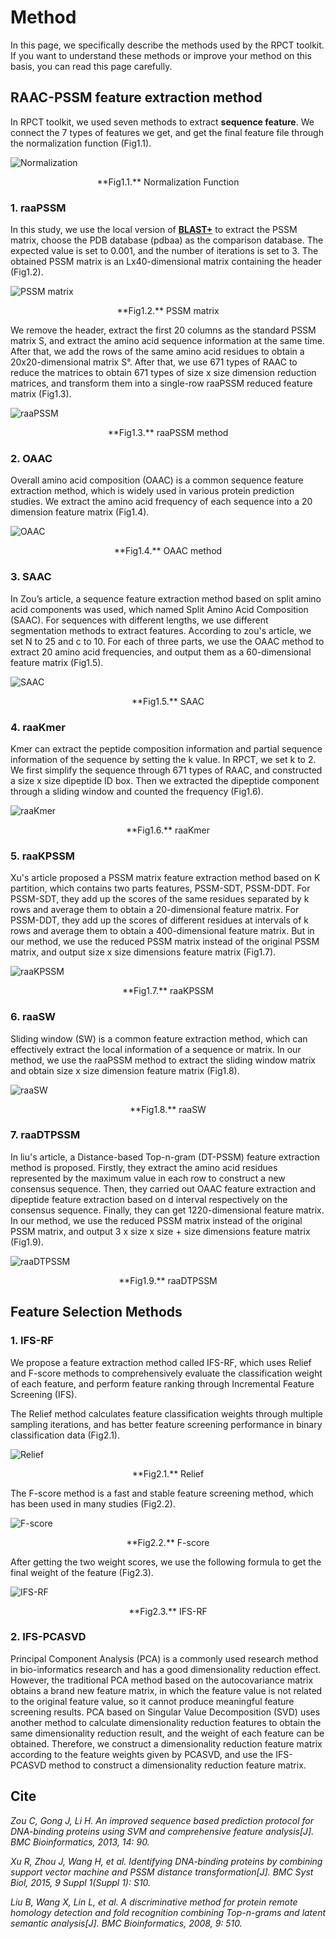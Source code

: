 # Method

In this page, we specifically describe the methods used by the RPCT toolkit. If you want to understand these methods or improve your method on this basis, you can read this page carefully.

## RAAC-PSSM feature extraction method

In RPCT toolkit, we used seven methods to extract **sequence feature**. We connect the 7 types of features we get, and get the final feature file through the normalization function (Fig1.1).

![Normalization](img/normalization.png)
<center>**Fig1.1.** Normalization Function</center>

### 1. raaPSSM

In this study, we use the local version of [**BLAST+**](default.md) to extract the PSSM matrix, choose the PDB database (pdbaa) as the comparison database. The expected value is set to 0.001, and the number of iterations is set to 3. The obtained PSSM matrix is an Lx40-dimensional matrix containing the header (Fig1.2). 

![PSSM matrix](img/pssm_matrix.png)
<center>**Fig1.2.** PSSM matrix</center>

We remove the header, extract the first 20 columns as the standard PSSM matrix S, and extract the amino acid sequence information at the same time. After that, we add the rows of the same amino acid residues to obtain a 20x20-dimensional matrix S°. After that, we use 671 types of RAAC to reduce the matrices to obtain 671 types of size x size dimension reduction matrices, and transform them into a single-row raaPSSM reduced feature matrix (Fig1.3).

![raaPSSM](img/raaPSSM.png)
<center>**Fig1.3.** raaPSSM method</center>

### 2. OAAC

Overall amino acid composition (OAAC) is a common sequence feature extraction method, which is widely used in various protein prediction studies. We extract the amino acid frequency of each sequence into a 20 dimension feature matrix (Fig1.4).

![OAAC](img/OAAC.png)
<center>**Fig1.4.** OAAC method</center>

### 3. SAAC

In Zou’s article, a sequence feature extraction method based on split amino acid components was used, which named Split Amino Acid Composition (SAAC). For sequences with different lengths, we use different segmentation methods to extract features. According to zou's article, we set N to 25 and c to 10. For each of three parts, we use the OAAC method to extract 20 amino acid frequencies, and output them as a 60-dimensional feature matrix (Fig1.5).

![SAAC](img/SAAC.png)
<center>**Fig1.5.** SAAC</center>

### 4. raaKmer

Kmer can extract the peptide composition information and partial sequence information of the sequence by setting the k value. In RPCT, we set k to 2. We first simplify the sequence through 671 types of RAAC, and constructed a size x size dipeptide ID box. Then we extracted the dipeptide component through a sliding window and counted the frequency (Fig1.6).

![raaKmer](img/raaKmer.png)
<center>**Fig1.6.** raaKmer</center>

### 5. raaKPSSM

Xu's article proposed a PSSM matrix feature extraction method based on K partition, which contains two parts features, PSSM-SDT, PSSM-DDT. For PSSM-SDT, they add up the scores of the same residues separated by k rows and average them to obtain a 20-dimensional feature matrix. For PSSM-DDT, they add up the scores of different residues at intervals of k rows and average them to obtain a 400-dimensional feature matrix. But in our method, we use the reduced PSSM matrix instead of the original PSSM matrix, and output size x size dimensions feature matrix (Fig1.7).

![raaKPSSM](img/raaKPSSM.png)
<center>**Fig1.7.** raaKPSSM</center>

### 6. raaSW

Sliding window (SW) is a common feature extraction method, which can effectively extract the local information of a sequence or matrix. In our method, we use the raaPSSM method to extract the sliding window matrix and obtain size x size dimension feature matrix (Fig1.8).

![raaSW](img/raaSW.png)
<center>**Fig1.8.** raaSW</center>

### 7. raaDTPSSM

In liu's article, a Distance-based Top-n-gram (DT-PSSM) feature extraction method is proposed. Firstly, they extract the amino acid residues represented by the maximum value in each row to construct a new consensus sequence. Then, they carried out OAAC feature extraction and dipeptide feature extraction based on d interval respectively on the consensus sequence. Finally, they can get 1220-dimensional feature matrix. In our method, we use the reduced PSSM matrix instead of the original PSSM matrix, and output 3 x size x size + size dimensions feature matrix (Fig1.9).

![raaDTPSSM](img/raaDTPSSM.png)
<center>**Fig1.9.** raaDTPSSM</center>

## Feature Selection Methods

### 1. IFS-RF

We propose a feature extraction method called IFS-RF, which uses Relief and F-score methods to comprehensively evaluate the classification weight of each feature, and perform feature ranking through Incremental Feature Screening (IFS).

The Relief method calculates feature classification weights through multiple sampling iterations, and has better feature screening performance in binary classification data (Fig2.1).

![Relief](img/Relief.png)
<center>**Fig2.1.** Relief</center>

The F-score method is a fast and stable feature screening method, which has been used in many studies (Fig2.2).

![F-score](img/Fscore.png)
<center>**Fig2.2.** F-score</center>

After getting the two weight scores, we use the following formula to get the final weight of the feature (Fig2.3).

![IFS-RF](img/IFS-RF.png)
<center>**Fig2.3.** IFS-RF</center>

### 2. IFS-PCASVD

Principal Component Analysis (PCA) is a commonly used research method in bio-informatics research and has a good dimensionality reduction effect. However, the traditional PCA method based on the autocovariance matrix obtains a brand new feature matrix, in which the feature value is not related to the original feature value, so it cannot produce meaningful feature screening results. PCA based on Singular Value Decomposition (SVD) uses another method to calculate dimensionality reduction features to obtain the same dimensionality reduction result, and the weight of each feature can be obtained. Therefore, we construct a dimensionality reduction feature matrix according to the feature weights given by PCASVD, and use the IFS-PCASVD method to construct a dimensionality reduction feature matrix.

## Cite

*Zou C, Gong J, Li H. An improved sequence based prediction protocol for DNA-binding proteins using SVM and comprehensive feature analysis[J]. BMC Bioinformatics, 2013, 14: 90.*

*Xu R, Zhou J, Wang H, et al. Identifying DNA-binding proteins by combining support vector machine and PSSM distance transformation[J]. BMC Syst Biol, 2015, 9 Suppl 1(Suppl 1): S10.*

*Liu B, Wang X, Lin L, et al. A discriminative method for protein remote homology detection and fold recognition combining Top-n-grams and latent semantic analysis[J]. BMC Bioinformatics, 2008, 9: 510.*